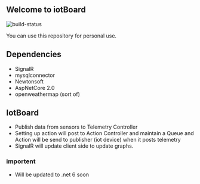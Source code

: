 ## Welcome to iotBoard  
<img alt="build-status" src="https://github.com/mukeshbisht/iotBoard/workflows/.NET Core/badge.svg" />

You can use this repository for personal use.

## Dependencies

- SignalR
- mysqlconnector
- Newtonsoft
- AspNetCore 2.0
- openweathermap (sort of)

## IotBoard

- Publish data from sensors to Telemetry Controller
- Setting up action will post to Action Controller and maintain a Queue and Action will be send to publisher (iot device) when it posts telemetry
- SignalR will update client side to update graphs.

### importent

- Will be updated to .net 6 soon
